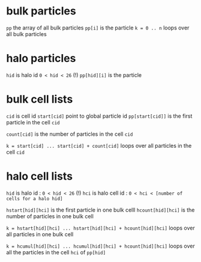 # bulk particles
`pp` the array of all bulk particles
`pp[i]` is the particle
`k = 0 .. n` loops over all bulk particles

# halo particles
`hid` is halo id `0 < hid < 26` (!)
`pp[hid][i]` is the particle

# bulk cell lists
`cid` is cell id
`start[cid]` point to global particle id
`pp[start[cid]]` is the first particle in the cell `cid`

`count[cid]` is the number of particles in the cell `cid`

`k = start[cid] ... start[cid] + count[cid]` loops over all particles in the cell `cid`

# halo cell lists
`hid` is halo id : `0 < hid < 26` (!)
`hci` is halo cell id : `0 < hci < [number of cells for a halo hid]`

`hstart[hid][hci]`  is the first particle in one bulk celll
`hcount[hid][hci]`  is the number of particles in one bulk cell

`k = hstart[hid][hci] ... hstart[hid][hci] + hcount[hid][hci]` loops over all particles in one bulk cell 

`k = hcumul[hid][hci] ... hcumul[hid][hci] + hcount[hid][hci]` loops
over all the particles in the cell `hci` of `pp[hid]`
